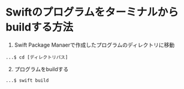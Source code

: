 # Swiftのプログラムをターミナルからbuildする方法

1. Swift Package Manaerで作成したプログラムのディレクトリに移動
```
...$ cd [ディレクトリパス]
```

2. プログラムをbuildする
```
...$ swift build
```
